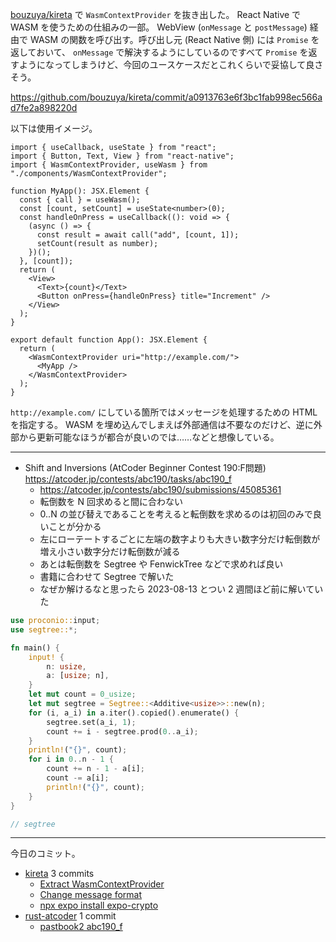 [bouzuya/kireta] で `WasmContextProvider` を抜き出した。 React Native で WASM を使うための仕組みの一部。 WebView (`onMessage` と `postMessage`) 経由で WASM の関数を呼び出す。呼び出し元 (React Native 側) には `Promise` を返しておいて、 `onMessage` で解決するようにしているのですべて `Promise` を返すようになってしまうけど、今回のユースケースだとこれくらいで妥協して良さそう。

<https://github.com/bouzuya/kireta/commit/a0913763e6f3bc1fab998ec566ad7fe2a898220d>

以下は使用イメージ。

```tsx
import { useCallback, useState } from "react";
import { Button, Text, View } from "react-native";
import { WasmContextProvider, useWasm } from "./components/WasmContextProvider";

function MyApp(): JSX.Element {
  const { call } = useWasm();
  const [count, setCount] = useState<number>(0);
  const handleOnPress = useCallback((): void => {
    (async () => {
      const result = await call("add", [count, 1]);
      setCount(result as number);
    })();
  }, [count]);
  return (
    <View>
      <Text>{count}</Text>
      <Button onPress={handleOnPress} title="Increment" />
    </View>
  );
}

export default function App(): JSX.Element {
  return (
    <WasmContextProvider uri="http://example.com/">
      <MyApp />
    </WasmContextProvider>
  );
}
```

`http://example.com/` にしている箇所ではメッセージを処理するための HTML を指定する。 WASM を埋め込んでしまえば外部通信は不要なのだけど、逆に外部から更新可能なほうが都合が良いのでは……などと想像している。

---

- Shift and Inversions (AtCoder Beginner Contest 190:F問題)
  <https://atcoder.jp/contests/abc190/tasks/abc190_f>
  - <https://atcoder.jp/contests/abc190/submissions/45085361>
  - 転倒数を N 回求めると間に合わない
  - 0..N の並び替えであることを考えると転倒数を求めるのは初回のみで良いことが分かる
  - 左にローテートするごとに左端の数字よりも大きい数字分だけ転倒数が増え小さい数字分だけ転倒数が減る
  - あとは転倒数を Segtree や FenwickTree などで求めれば良い
  - 書籍に合わせて Segtree で解いた
  - なぜか解けるなと思ったら 2023-08-13 とつい 2 週間ほど前に解いていた

```rust
use proconio::input;
use segtree::*;

fn main() {
    input! {
        n: usize,
        a: [usize; n],
    }
    let mut count = 0_usize;
    let mut segtree = Segtree::<Additive<usize>>::new(n);
    for (i, a_i) in a.iter().copied().enumerate() {
        segtree.set(a_i, 1);
        count += i - segtree.prod(0..a_i);
    }
    println!("{}", count);
    for i in 0..n - 1 {
        count += n - 1 - a[i];
        count -= a[i];
        println!("{}", count);
    }
}

// segtree
```

---

今日のコミット。

- [kireta](https://github.com/bouzuya/kireta) 3 commits
  - [Extract WasmContextProvider](https://github.com/bouzuya/kireta/commit/a0913763e6f3bc1fab998ec566ad7fe2a898220d)
  - [Change message format](https://github.com/bouzuya/kireta/commit/983fd70ec97e651e9097f5ddd0d31b86f2e75b84)
  - [npx expo install expo-crypto](https://github.com/bouzuya/kireta/commit/db572334d0ccb78cd9ffcd889e04cd39c50e3546)
- [rust-atcoder](https://github.com/bouzuya/rust-atcoder) 1 commit
  - [pastbook2 abc190_f](https://github.com/bouzuya/rust-atcoder/commit/f292aaf64b5f42cb971c40eabf372e9e7f1a3ec9)

[bouzuya/kireta]: https://github.com/bouzuya/kireta
